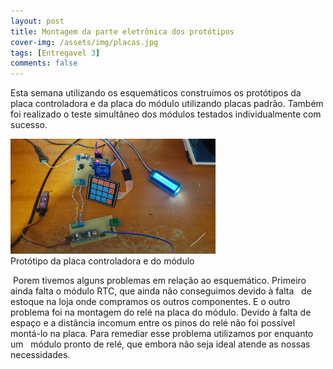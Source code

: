 ```yaml
---
layout: post
title: Montagem da parte eletrônica dos protótipos
cover-img: /assets/img/placas.jpg
tags: [Entregavel 3]
comments: false
---
```



Esta semana utilizando os esquemáticos construímos os protótipos da placa controladora e da placa do módulo utilizando placas padrão.
Também foi realizado o teste simultâneo dos módulos testados individualmente com sucesso.

<p style="margin-bottom: 0px;">
<a href="../assets/img/placas.jpg"><img class="mx-auto d-block" src="../assets/img/placas.jpg" style="width:65%;height:65%;"></a>
 <figcaption class="figure-caption text-center">Protótipo da placa controladora e do módulo</figcaption>
  </p>

  Porem tivemos alguns problemas em relação ao esquemático. Primeiro ainda falta o módulo RTC, que ainda não conseguimos devido à falta
  de estoque na loja onde compramos os outros componentes. E o outro problema foi na montagem do relé na placa do módulo. Devido à falta de 
  espaço e a distância incomum entre os pinos do relé não foi possível montá-lo na placa. Para remediar esse problema utilizamos por enquanto um
  módulo pronto de relé, que embora não seja ideal atende as nossas necessidades.
